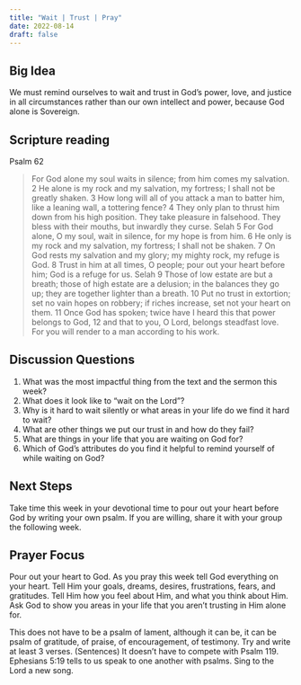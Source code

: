 ```yaml
---
title: "Wait | Trust | Pray"
date: 2022-08-14
draft: false
---
```


## Big Idea
We must remind ourselves to wait and trust in God’s power, love, and justice in all circumstances rather than our own
intellect and power, because God alone is Sovereign.

## Scripture reading
Psalm 62
> For God alone my soul waits in silence; from him comes my salvation. 2 He alone is my rock and my
> salvation, my fortress; I shall not be greatly shaken. 3 How long will all of you attack a man to batter him,
> like a leaning wall, a tottering fence? 4 They only plan to thrust him down from his high position. They
> take pleasure in falsehood. They bless with their mouths, but inwardly they curse. Selah 5 For God alone,
> O my soul, wait in silence, for my hope is from him. 6 He only is my rock and my salvation, my fortress; I
> shall not be shaken. 7 On God rests my salvation and my glory; my mighty rock, my refuge is God. 8 Trust
> in him at all times, O people; pour out your heart before him; God is a refuge for us. Selah 9 Those of low
> estate are but a breath; those of high estate are a delusion; in the balances they go up; they are together
> lighter than a breath. 10 Put no trust in extortion; set no vain hopes on robbery; if riches increase, set not
> your heart on them. 11 Once God has spoken; twice have I heard this that power belongs to God, 12 and
> that to you, O Lord, belongs steadfast love. For you will render to a man according to his work.

## Discussion Questions
1. What was the most impactful thing from the text and the sermon this week?
2. What does it look like to “wait on the Lord”?
3. Why is it hard to wait silently or what areas in your life do we find it hard to wait?
4. What are other things we put our trust in and how do they fail?
5. What are things in your life that you are waiting on God for?
6. Which of God’s attributes do you find it helpful to remind yourself of while waiting on God?

## Next Steps
Take time this week in your devotional time to pour out your heart before God by writing your own psalm. If you are
willing, share it with your group the following week.

## Prayer Focus
Pour out your heart to God. As you pray this week tell God everything on your heart. Tell Him your goals, dreams,
desires, frustrations, fears, and gratitudes. Tell Him how you feel about Him, and what you think about Him. Ask God
to show you areas in your life that you aren’t trusting in Him alone for.

This does not have to be a psalm of lament, although it can be, it can be psalm of gratitude, of praise, of
encouragement, of testimony. Try and write at least 3 verses. (Sentences) It doesn’t have to
compete with Psalm 119. Ephesians 5:19 tells to us speak to one another with psalms. Sing to the Lord a new song.